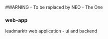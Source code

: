 #WARNING - To be replaced by NEO - The One

### web-app
leadmarktr web application - ui and backend 
